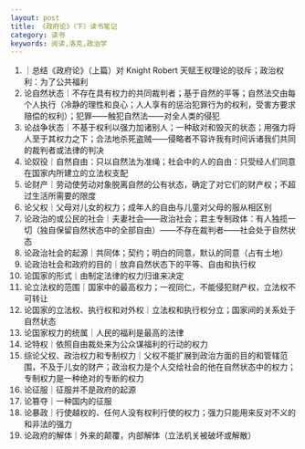 ```yaml
---
layout: post
title: 《政府论》（下）读书笔记
category: 读书
keywords: 阅读,洛克,政治学
---
```


1. ｜总结《政府论》（上篇）对 Knight Robert 天赋王权理论的驳斥；政治权利：为了公共福利
2. 论自然状态｜不存在具有权力的共同裁判者；基于自然的平等；自然法交由每个人执行（冷静的理性和良心；人人享有的惩治犯罪行为的权利，受害方要求赔偿的权利）；犯罪——触犯自然法——对全人类的侵犯
3. 论战争状态｜不基于权利以强力加诸别人；一种敌对和毁灭的状态；用强力将人至于其权力之下；合法地杀死盗贼——侵略者不容许我有时间诉诸我们共同的裁判者或法律的判决
4. 论奴役｜自然自由：只以自然法为准绳；社会中的人的自由：只受经人们同意在国家内所建立的立法权支配
5. 论财产｜劳动使劳动对象脱离自然的公有状态，确定了对它们的财产权；不超过生活所需要的限度
6. 论父权｜父母对儿女的权力；成年人的自由与儿童对父母的服从相区别
7. 论政治的或公民的社会｜夫妻社会——政治社会；君主专制政体：有人独揽一切（独自保留自然状态中的全部自由）——不存在裁判者——社会处于自然状态
8. 论政治社会的起源｜共同体；契约；明白的同意，默认的同意（占有土地）
9. 论政治社会和政府的目的｜放弃自然状态下的平等、自由和执行权
10. 论国家的形式｜由制定法律的权力归谁来决定
11. 论立法权的范围｜国家中的最高权力；一视同仁，不能侵犯财产权，立法权不可转让
12. 论国家的立法权、执行权和对外权｜立法权和执行权分立；国家间的关系处于自然状态
13. 论国家权力的统属｜人民的福利是最高的法律
14. 论特权｜依照自由裁处来为公众谋福利的行动的权力
15. 综论父权、政治权力和专制权力｜父权不能扩展到政治方面的目的和管辖范围，不及于儿女的财产；政治权力是个人交给社会的他在自然状态中的权力；专制权力是一种绝对的专断的权力
16. 论征服｜征服并不是政府的起源
17. 论篡夺｜一种国内的征服
18. 论暴政｜行使越权的、任何人没有权利行使的权力；强力只能用来反对不义的和非法的强力
19. 论政府的解体｜外来的颠覆，内部解体（立法机关被破坏或解散）
